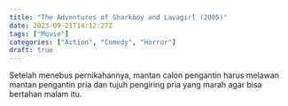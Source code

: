 ```yaml
---
title: "The Adventures of Sharkboy and Lavagirl (2005)"
date: 2023-09-21T14:12:27Z
tags: ["Movie"]
categories: ["Action", "Comedy", "Horror"]
draft: true
---
```


Setelah menebus pernikahannya, mantan calon pengantin harus melawan mantan pengantin pria dan tujuh pengiring pria yang marah agar bisa bertahan malam itu.

<mux-player stream-type="on-demand"
  src="https://kp3d-my.sharepoint.com/personal/ryoo_kp3d_onmicrosoft_com/_layouts/15/download.aspx?share=Ed-E41QsDllBlkMDZK6ofa8BA5-vPkjE2hlGEsmIb6-TsA" metadata-video-title="The Adventures of Sharkboy and Lavagirl (2005)" prefer-playback="mse" controls>
  </mux-player>
  
  
  <script src="https://cdn.jsdelivr.net/npm/@mux/mux-player"></script>
  
 <script id="NnKxVVD1cTl15EZPggbmRg5KJk7BuzRtMueqO9lT4hU" type="application/ld+json">
 {
  "@context": "https://schema.org/",
  "@type": "VideoObject",
  "name": "The Adventures of Sharkboy and Lavagirl (2005)",
  "contentUrl": "https://stream.mux.com/NnKxVVD1cTl15EZPggbmRg5KJk7BuzRtMueqO9lT4hU.m3u8",
  "thumbnailUrl": "https://www.themoviedb.org/t/p/original/jpDyo4FT7xCPs9Enx0B6dIeP85e.jpg?width=314&fit_mode=preserve&time=25",
  "uploadDate": "2023-09-21T14:12:27Z",
}

</script>
